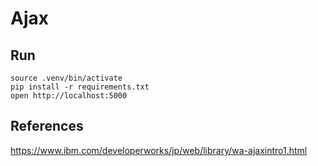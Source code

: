 # Ajax

## Run

```shell
source .venv/bin/activate
pip install -r requirements.txt
open http://localhost:5000
```

## References

https://www.ibm.com/developerworks/jp/web/library/wa-ajaxintro1.html
